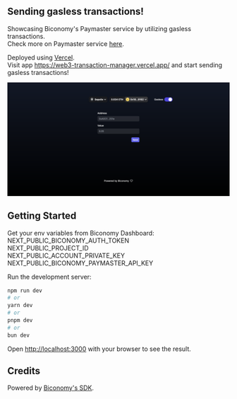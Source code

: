 ## Sending gasless transactions!

Showcasing Biconomy's Paymaster service by utilizing gasless transactions.\
Check more on Paymaster service [here](https://docs.biconomy.io/paymaster).

Deployed using [Vercel](https://vercel.com/docs).\
Visit app https://web3-transaction-manager.vercel.app/ and start sending gasless transactions!

![Homepage](readme/web3-transaction-manager.png)

## Getting Started

Get your env variables from Biconomy Dashboard: \
NEXT_PUBLIC_BICONOMY_AUTH_TOKEN \
NEXT_PUBLIC_PROJECT_ID \
NEXT_PUBLIC_ACCOUNT_PRIVATE_KEY \
NEXT_PUBLIC_BICONOMY_PAYMASTER_API_KEY

Run the development server:

```bash
npm run dev
# or
yarn dev
# or
pnpm dev
# or
bun dev
```

Open [http://localhost:3000](http://localhost:3000) with your browser to see the result.

## Credits

Powered by [Biconomy's SDK](https://docs.biconomy.io/).
